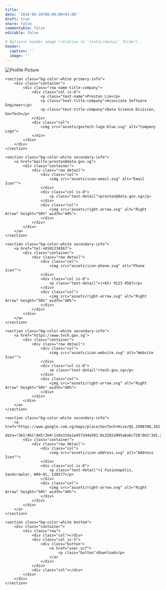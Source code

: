 ```yaml
---
title: 
date: '2018-06-28T00:00:00+01:00'
draft: true
share: false
commentable: false
editable: false

# Optional header image (relative to `static/media/` folder).
header:
  caption: ''
  image: ''
---
```


<body>
	<section class="bg-color-grey banner">
		<div class="container">
			<div class="row">
				<div class="col"></div>
				<div class="col is-5">
					<img class="profile-pic" src="preston.jpg" alt="Profile Picture">
				</div>
				<div class="col"></div>
			</div>
		</div>
	</section>

	<section class="bg-color-white primary-info">
		<div class="container">
			<div class="row name-title-company">
				<div class="col is-6">
					<p class="text-name">Preston Lim</p>
					<p class="text-title-company">Associate Software Engineer</p>
					<p class="text-title-company">Data Science Division, GovTech</p>
				</div>
				<div class="col">
					<img src="assets/govtech-logo-blue.svg" alt="Company Logo">
				</div>
			</div>
		</div>
	</section>

	<section class="bg-color-white secondary-info">
		<a href="mailto:preston@data.gov.sg">
			<div class="container">
				<div class="row detail">
					<div class="col">
						<img src="assets/icon-email.svg" alt="Email Icon"">
					</div>
					<div class="col is-8">
						<p class="text-detail">preston@data.gov.sg</p>
					</div>
					<div class="col">
						<img src="assets/right-arrow.svg" alt="Right Arrow" height="50%" width="40%">
					</div>
				</div>
			</div>
		</a>
	</section>

	<section class="bg-color-white secondary-info">
		<a href="tel:+6591234567">
			<div class="container">
				<div class="row detail">
					<div class="col">
						<img src="assets/icon-phone.svg" alt="Phone Icon"">
					</div>
					<div class="col is-8">
						<p class="text-detail">(+65) 9123 4567</p>
					</div>
					<div class="col">
						<img src="assets/right-arrow.svg" alt="Right Arrow" height="50%" width="40%">
					</div>
				</div>
			</div>
		</a>
	</section>

	<section class="bg-color-white secondary-info">
		<a href="https://www.tech.gov.sg">
			<div class="container">
				<div class="row detail">
					<div class="col">
						<img src="assets/icon-website.svg" alt="Website Icon"">
					</div>
					<div class="col is-8">
						<p class="text-detail">tech.gov.sg</p>
					</div>
					<div class="col">
						<img src="assets/right-arrow.svg" alt="Right Arrow" height="50%" width="40%">
					</div>
				</div>
			</div>
		</a>
	</section>

	<section class="bg-color-white secondary-info">
		<a href="https://www.google.com.sg/maps/place/GovTech+Hive/@1.2998708,103.7871504,17z/
		data=!3m1!4b1!4m5!3m4!1s0x31da1a457344a501:0x2202a995a6abc728!8m2!3d1.2998708!4d103.7893391">
			<div class="container">
				<div class="row detail">
					<div class="col">
						<img src="assets/icon-address.svg" alt="Address Icon"">
					</div>
					<div class="col is-8">
						<p class="text-detail">1 Fusionopolis, Sandcrawler, #09-01, 138577</p>
					</div>
					<div class="col">
						<img src="assets/right-arrow.svg" alt="Right Arrow" height="50%" width="40%">
					</div>
				</div>
			</div>
		</a>
	</section>

	<section class="bg-color-white bottom">
		<div class="container">
			<div class="row">
				<div class="col"></div>
				<div class="col is-5">
					<div class="button">
						<a href="user.vcf">
							<p class="button">Download</p>
						</a>
					</div>
				</div>
				<div class="col"></div>
			</div>
		</div>
	</section>

</body>
